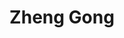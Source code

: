 ---
# Display name
title: Zheng Gong

# Full Name (for SEO)
first_name: Zheng
last_name: Gong

# Is this the primary user of the site?
superuser: true

# Role/position
# 这里写当前学历，入学年份和联合指导导师
# 例如：
# role: Ph.D. student '23
# role: Ph.D. student '23, co-supervised by Prof. [Hui Xiong](https://facultyprofiles.hkust-gz.edu.cn/faculty-personal-page/XIONG-Hui/xionghui)
role: Ph.D. student '23, co-supervised by Prof. [Hui Xiong](https://facultyprofiles.hkust-gz.edu.cn/faculty-personal-page/XIONG-Hui/xionghui)

# Organizations/Affiliations
organizations:
  - name: AI Thrust, HKUST(GZ)
    url: https://ait.hkust-gz.edu.cn/

interests:
  - Language Language Model
  - Graph Neural Network

education:
  courses:
    # 这里不用写在读学历
    - course: Master in Computer Science
      institution: University of Science and Technology of China
    - course: B.Eng. in Computer Science
      institution: University of Science and Technology of China

# Social/Academic Networking
# form "mailto:your-email@example.com" or "#contact" for contact widget.
# 这部分选填，如果不写，请在 link: 后面留空
social:
  - icon: envelope
    icon_pack: fas
    link: mailto:zgong768@hkust-gz.edu.cn
  - icon: github
    icon_pack: fab
    link: https://github.com/KellyGong
  - icon: google-scholar
    icon_pack: ai
    link: https://scholar.google.com/citations?user=CQuOLaUAAAAJ

# Organizational groups that you belong to (for People widget)
# 可选项： [Faculty, Ph.D. Students, MPhil Students, Research Assistants]
user_groups:
  - Ph.D. Students
---